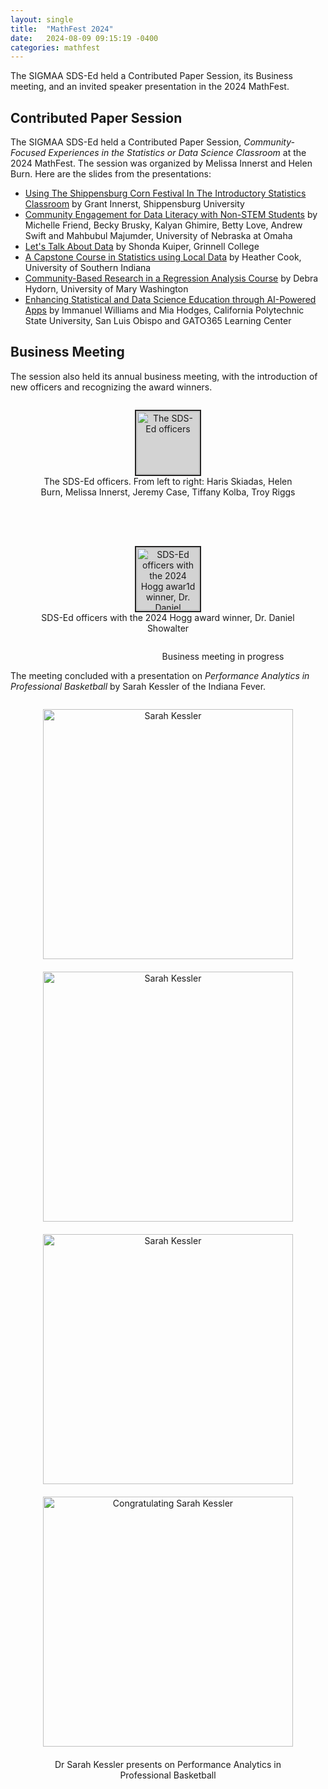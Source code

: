 ```yaml
---
layout: single
title:  "MathFest 2024"
date:   2024-08-09 09:15:19 -0400
categories: mathfest
---
```


The SIGMAA SDS-Ed held a Contributed Paper Session, its Business meeting, and an invited speaker presentation in the 2024 MathFest.

## Contributed Paper Session

The SIGMAA SDS-Ed held a Contributed Paper Session, *Community-Focused Experiences in the Statistics or Data Science Classroom* at the 2024 MathFest. The session was organized by Melissa Innerst and Helen Burn. Here are the slides from the presentations:

- [Using The Shippensburg Corn Festival In The Introductory Statistics Classroom](/slides/mathfest2024/Innerst.pdf) by Grant Innerst, Shippensburg University
- [Community Engagement for Data Literacy with Non-STEM Students](/slides/mathfest2024/Friend.pdf) by
Michelle Friend, Becky Brusky, Kalyan Ghimire, Betty Love, Andrew Swift and Mahbubul Majumder, University of Nebraska at Omaha
- [Let's Talk About Data](/slides/mathfest2024/Kuiper.pdf) by Shonda Kuiper, Grinnell College
- [A Capstone Course in Statistics using Local Data](/slides/mathfest2024/Cook.pdf) by Heather Cook, University of Southern Indiana
- [Community-Based Research in a Regression Analysis Course](/slides/mathfest2024/Hydorn.pdf) by Debra Hydorn, University of Mary Washington
- [Enhancing Statistical and Data Science Education through AI-Powered Apps](/slides/mathfest2024/Hodges.pdf) by
Immanuel Williams and Mia Hodges, California Polytechnic State University, San Luis Obispo and GATO365 Learning Center

## Business Meeting

The session also held its annual business meeting, with the introduction of new officers and recognizing the award winners.

<div style="display: flex; flex-wrap: wrap; justify-content: center; gap: 50px; align-items: center; text-align: center">
<figure style="width: 800px"><img src="{{ site.url }}{{ site.baseurl }}/assets/mathfest2024/officers-2024.png" alt="The SDS-Ed officers" title="The SDS-Ed officers. From left to right: Haris Skiadas, Helen Burn, Melissa Innerst, Jeremy Case, Tiffany Kolba, Troy Riggs"  height="100" style="border: 2px solid #232222; padding: 1px; background-color: lightgray;"><figcaption>The SDS-Ed officers. From left to right: Haris Skiadas, Helen Burn, Melissa Innerst, Jeremy Case, Tiffany Kolba, Troy Riggs</figcaption></figure>
<figure style="width: 800px"><img src="{{ site.url }}{{ site.baseurl }}/assets/mathfest2024/officers-plus-winner-2024.png" alt="SDS-Ed officers with the 2024 Hogg awar1d winner, Dr. Daniel Showalter" title="SDS-Ed officers with the 2024 Hogg award winner, Dr. Daniel Showalter"  height="100"  style="border: 2px solid #232222; padding: 1px; background-color: lightgray;"><figcaption>SDS-Ed officers with the 2024 Hogg award winner, Dr. Daniel Showalter</figcaption></figure>
</div>

<figure style="width: 600px; text-align: center" class="align-center">
  <img src="{{ site.url }}{{ site.baseurl }}/assets/mathfest2024/business-meeting-2024.png" alt="">
  <figcaption>Business meeting in progress</figcaption>
</figure>

The meeting concluded with a presentation on *Performance Analytics in Professional Basketball* by Sarah Kessler of the Indiana Fever.

<div style="display: flex; flex-wrap: wrap; justify-content: center; gap: 50px; align-items: center; text-align: center">
<figure style="text-align: center; display: flex; flex-wrap: wrap; justify-content: center; gap: 20px; align-items: center">
  <img src="{{ site.url }}{{ site.baseurl }}/assets/mathfest2024/speaker-2024-start.png" alt="Sarah Kessler" style="width: 400px">
  <img src="{{ site.url }}{{ site.baseurl }}/assets/mathfest2024/speaker-2024.png" alt="Sarah Kessler" style="width: 400px">
  <img src="{{ site.url }}{{ site.baseurl }}/assets/mathfest2024/speaker-2024-thanks.png" alt="Sarah Kessler" style="width: 400px">
    <img src="{{ site.url }}{{ site.baseurl }}/assets/mathfest2024/room-2024.png" alt="Congratulating Sarah Kessler" style="width: 400px">
  <figcaption>Dr Sarah Kessler presents on Performance Analytics in Professional Basketball</figcaption>
</figure>

</div>
